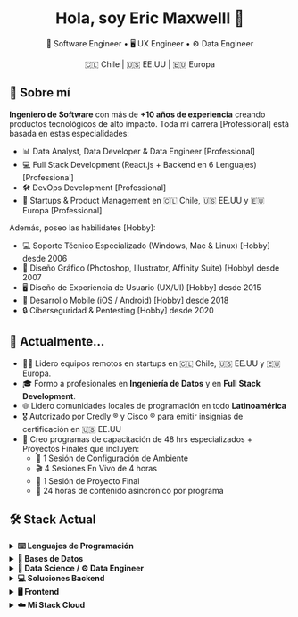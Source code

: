 <h1 align="center">Hola, soy Eric Maxwelll 👋</h1>
<p align="center">🔩 Software Engineer • 🖥️ UX Engineer • ⚙️ Data Engineer</p>
<p align="center">🇨🇱 Chile | 🇺🇸 EE.UU | 🇪🇺 Europa</p>

## 🧠 Sobre mí

**Ingeniero de Software** con más de **+10 años de experiencia** creando productos tecnológicos de alto impacto. Toda mi carrera [Professional] está basada en estas especialidades:

- 📊 Data Analyst, Data Developer & Data Engineer [Professional]
- 💻 Full Stack Development (React.js + Backend en 6 Lenguajes) [Professional]
- 🛠 DevOps Development [Professional]
- 🚀 Startups & Product Management en 🇨🇱 Chile, 🇺🇸 EE.UU y 🇪🇺 Europa [Professional]

Además, poseo las habilidates [Hobby]:
  
- 💻 Soporte Técnico Especializado (Windows, Mac & Linux) [Hobby] desde 2006
- 🎨 Diseño Gráfico (Photoshop, Illustrator, Affinity Suite) [Hobby] desde 2007
- 🖥️ Diseño de Experiencia de Usuario (UX/UI) [Hobby] desde 2015
- 📱 Desarrollo Mobile (iOS / Android) [Hobby] desde 2018
- 🔒 Ciberseguridad & Pentesting [Hobby] desde 2020



## 💼 Actualmente...

- 👨‍💻 Lidero equipos remotos en startups en 🇨🇱 Chile, 🇺🇸 EE.UU y 🇪🇺 Europa.
- 🎓 Formo a profesionales en **Ingeniería de Datos** y en **Full Stack Development**.
- 🌐 Lidero comunidades locales de programación en todo **Latinoamérica**
- 🎖️ Autorizado por Credly ® y Cisco ® para emitir insignias de certificación en 🇺🇸 EE.UU
- 💼 Creo programas de capacitación de 48 hrs especializados + Proyectos Finales que incluyen:
    - 🧰 1 Sesión de Configuración de Ambiente
    - 🎬 4 Sesiónes En Vivo de 4 horas
    - 💼 1 Sesión de Proyecto Final 
    - 📖 24 horas de contenido asincrónico por programa

## 🛠 Stack Actual

<details>
<summary><strong>⌨️ Lenguajes de Programación</strong></summary>

- JavaScript
- Python
- Ruby
- PHP
- Java
- C-Sharp  
- Aprendiendo ...
  - GO
  - Rust
  - Zig

</details>

<details>
<summary><strong>💾 Bases de Datos</strong></summary>

- PostgreSQL
- MongoDB  
- Aprendiendo ...
  - PL/SQL
  - SQL Server
  - Redis

</details>

<details>
<summary><strong>🔬 Data Science / ⚙️ Data Engineer</strong></summary>

- Selenium IDE for Web Scraping
- JavaScript for Analyst
- Python for Analyst
- DataGrip (Admin Databases)
- DataSpell (Local Notebooks)  
  ↳ 6 CPUs + 64 GB RAM  
- DeepNote (Remote Notebooks)  
  ↳ 4 vCPUs + 16 GB RAM  
- Aprendiendo ...
  - Data Science
  - Machine Learning
  - Apache Kafka
  - Apache Superset

</details>

<details>
<summary><strong>💻 Soluciones Backend</strong></summary>

- Google Apps Script (Macros in Google ®)
- Express
- Flask
- FastAPI
- Django
- Ruby on Rails
- Laravel
- Spring Boot
- .NET Core  
- Aprendiendo ...
  - Nest.js

</details>

<details>
<summary><strong>🖥️ Frontend</strong></summary>

- HTML
- PUG (Template Engine)
- CSS / SASS
- JavaScript (ES6+)
- TypeScript
- Slide Framework
- BulmaCSS
- Bootstrap
- TailwindCSS
- Astro
- React  
- Aprendiendo ...
  - Next.js
  - Angular
  - Vue.js

</details>

<details>
<summary><strong>☁️ Mi Stack Cloud</strong></summary>

- VPS Management
- Ubuntu 22.04x / Debian 12
- Docker, NGINX, PM2, CI/CD
- Bash Avanzado, ZSH
- Auto-renovación SSL Wildcard
- Vultr, GCP, AWS, Azure
- Admin PostgreSQL / MongoDB en producción
- Microservices through Subdomains  
- Aprendiendo ...
  - Kubernetes
  - Terraform
  - Dokploy
  - Coolify

</details>
